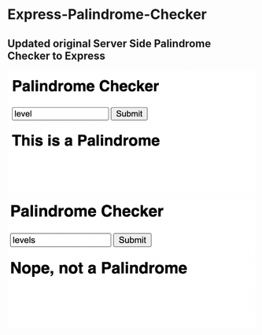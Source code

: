 # Express-Palindrome-Checker
## Updated original Server Side Palindrome Checker to Express

<img src="https://github.com/daphnyemily/node-palindrome-bootcamp/blob/answer/Pali.png">
<img src="https://github.com/daphnyemily/node-palindrome-bootcamp/blob/answer/notPali.png">
